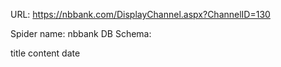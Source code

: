 URL: https://nbbank.com/DisplayChannel.aspx?ChannelID=130

Spider name: nbbank
DB Schema:

title
content
date